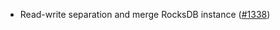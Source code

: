 - Read-write separation and merge RocksDB instance
  ([\#1338](https://github.com/axonweb3/axon/pull/1338))